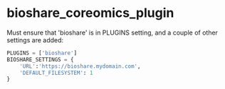 # bioshare_coreomics_plugin
Must ensure that 'bioshare' is in PLUGINS setting, and a couple of other settings are added:
``` Python
PLUGINS = ['bioshare']
BIOSHARE_SETTINGS = {
    'URL':'https://bioshare.mydomain.com',
    'DEFAULT_FILESYSTEM': 1
}
```
